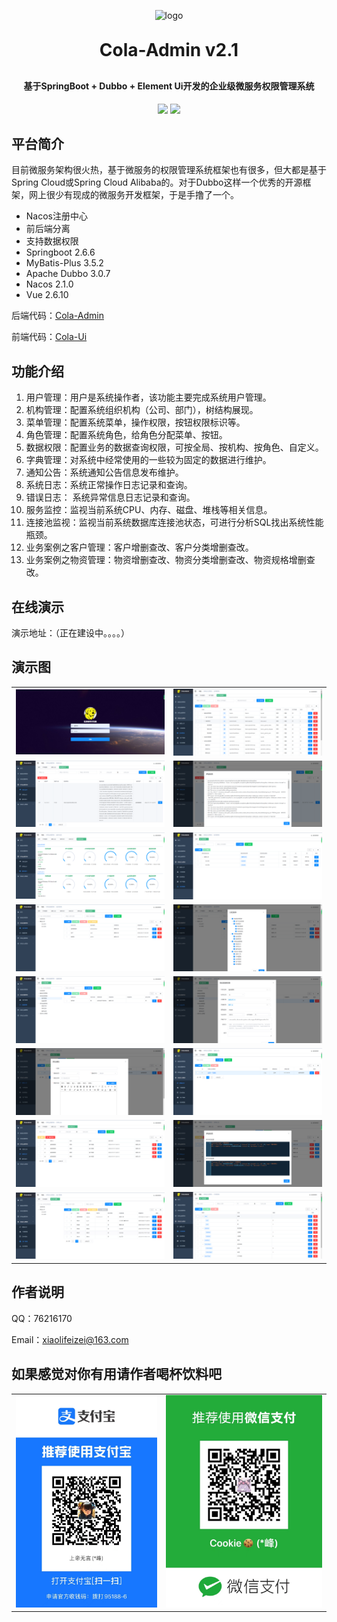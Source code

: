 <p align="center">
	<img alt="logo" width="120" height="120"  src="https://s2.loli.net/2022/07/01/hwrfbyMKxp7HjVi.png">
</p>
<h1 align="center" style="margin: 30px 0 30px; font-weight: bold;">Cola-Admin v2.1</h1>
<h4 align="center">基于SpringBoot + Dubbo + Element Ui开发的企业级微服务权限管理系统</h4>
<p align="center">
	<a href="https://github.com/xiaolifeizei/cola-admin"><img src="https://img.shields.io/badge/ColaAdmin-v2.1-green"></a>
	<a href="https://github.com/xiaolifeizei/cola-admin/blob/master/LICENSE"><img src="https://img.shields.io/badge/license-Apache%20License%202.0-green"></a>
</p>


## 平台简介

目前微服务架构很火热，基于微服务的权限管理系统框架也有很多，但大都是基于Spring Cloud或Spring Cloud Alibaba的。对于Dubbo这样一个优秀的开源框架，网上很少有现成的微服务开发框架，于是手撸了一个。

* Nacos注册中心
* 前后端分离
* 支持数据权限
* Springboot 2.6.6
* MyBatis-Plus 3.5.2
* Apache Dubbo 3.0.7
* Nacos 2.1.0
* Vue 2.6.10

后端代码：[Cola-Admin](https://github.com/xiaolifeizei/cola-admin)

前端代码：[Cola-Ui](https://github.com/xiaolifeizei/cola-ui)


## 功能介绍

1.  用户管理：用户是系统操作者，该功能主要完成系统用户管理。
2.  机构管理：配置系统组织机构（公司、部门），树结构展现。
3.  菜单管理：配置系统菜单，操作权限，按钮权限标识等。
4.  角色管理：配置系统角色，给角色分配菜单、按钮。
5.  数据权限：配置业务的数据查询权限，可按全局、按机构、按角色、自定义。
6.  字典管理：对系统中经常使用的一些较为固定的数据进行维护。
7.  通知公告：系统通知公告信息发布维护。
8.  系统日志：系统正常操作日志记录和查询。
9.  错误日志： 系统异常信息日志记录和查询。
10. 服务监控：监视当前系统CPU、内存、磁盘、堆栈等相关信息。
11. 连接池监视：监视当前系统数据库连接池状态，可进行分析SQL找出系统性能瓶颈。
12. 业务案例之客户管理：客户增删查改、客户分类增删查改。
13. 业务案例之物资管理：物资增删查改、物资分类增删查改、物资规格增删查改。

## 在线演示

演示地址：（正在建设中。。。。）

## 演示图

<table>
    <tr>
        <td><img alt="登陆页面" src="https://github.com/xiaolifeizei/myImages/blob/master/static/%E7%99%BB%E9%99%86%E9%A1%B5%E9%9D%A2.png?raw=true"/></td>
        <td><img alt="菜单管理" src="https://github.com/xiaolifeizei/myImages/blob/master/static/%E8%8F%9C%E5%8D%95%E7%AE%A1%E7%90%86.png?raw=true"/></td>
    </tr>
    <tr>
        <td><img alt="错误日志" src="https://github.com/xiaolifeizei/myImages/blob/master/static/%E9%94%99%E8%AF%AF%E6%97%A5%E5%BF%97.png?raw=true"/></td>
        <td><img alt="错误日志详细信息" src="https://github.com/xiaolifeizei/myImages/blob/master/static/%E9%94%99%E8%AF%AF%E6%97%A5%E5%BF%97%E8%AF%A6%E7%BB%86%E4%BF%A1%E6%81%AF.png?raw=true"/></td>
    </tr>
    <tr>
        <td><img alt="服务监控" src="https://github.com/xiaolifeizei/myImages/blob/master/static/%E6%9C%8D%E5%8A%A1%E7%9B%91%E6%8E%A7.png?raw=true"/></td>
        <td><img alt="机构管理" src="https://github.com/xiaolifeizei/myImages/blob/master/static/%E6%9C%BA%E6%9E%84%E7%AE%A1%E7%90%86.png?raw=true"/></td>
    </tr>
    <tr>
        <td><img alt="角色管理" src="https://github.com/xiaolifeizei/myImages/blob/master/static/%E8%A7%92%E8%89%B2%E7%AE%A1%E7%90%86.png?raw=true"/></td>
        <td><img alt="分配菜单" src="https://github.com/xiaolifeizei/myImages/blob/master/static/%E8%A7%92%E8%89%B2%E7%AE%A1%E7%90%86%E5%88%86%E9%85%8D%E8%8F%9C%E5%8D%95.png?raw=true"/></td>
    </tr>
    <tr>
        <td><img alt="数据权限" src="https://github.com/xiaolifeizei/myImages/blob/master/static/%E6%95%B0%E6%8D%AE%E6%9D%83%E9%99%90.png?raw=true"/></td>
        <td><img alt="数据权限配置" src="https://github.com/xiaolifeizei/myImages/blob/master/static/%E6%95%B0%E6%8D%AE%E6%9D%83%E9%99%90%E9%85%8D%E7%BD%AE.png?raw=true"/></td>
    </tr>
    <tr>
        <td><img alt="添加通知" src="https://github.com/xiaolifeizei/myImages/blob/master/static/%E6%B7%BB%E5%8A%A0%E9%80%9A%E7%9F%A5.png?raw=true"/></td>
        <td><img alt="通知公告" src="https://github.com/xiaolifeizei/myImages/blob/master/static/%E9%80%9A%E7%9F%A5%E5%85%AC%E5%91%8A.png?raw=true"/></td>
    </tr>
    <tr>
        <td><img alt="系统日志" src="https://github.com/xiaolifeizei/myImages/blob/master/static/%E7%B3%BB%E7%BB%9F%E6%97%A5%E5%BF%97.png?raw=true"/></td>
        <td><img alt="系统日志详细信息" src="https://github.com/xiaolifeizei/myImages/blob/master/static/%E7%B3%BB%E7%BB%9F%E6%97%A5%E5%BF%97%E8%AF%A6%E7%BB%86%E4%BF%A1%E6%81%AF.png?raw=true"/></td>
    </tr>
    <tr>
        <td><img alt="用户管理" src="https://github.com/xiaolifeizei/myImages/blob/master/static/%E7%94%A8%E6%88%B7%E7%AE%A1%E7%90%86.png?raw=true"/></td>
        <td><img alt="字典管理" src="https://github.com/xiaolifeizei/myImages/blob/master/static/%E5%AD%97%E5%85%B8%E7%AE%A1%E7%90%86.png?raw=true"/></td>
    </tr>
</table>

## 作者说明

QQ：76216170

Email：xiaolifeizei@163.com


## 如果感觉对你有用请作者喝杯饮料吧

<table>
    <tr>
        <td>
	<img src="https://github.com/xiaolifeizei/myImages/blob/master/static/%E6%94%AF%E4%BB%98%E5%AE%9D%E6%94%B6%E6%AC%BE%E7%A0%81.jpg?raw=true" alt="支付宝收款码.jpg" style="width: 248; height: 337" />
	</td>
	<td>
	<img src="https://github.com/xiaolifeizei/myImages/blob/master/static/%E5%BE%AE%E4%BF%A1%E6%94%B6%E6%AC%BE%E7%A0%81.jpg?raw=true" alt="微信收款码.jpg" style="width: 248; height: 337" />
	</td>
    </tr>
</table>



